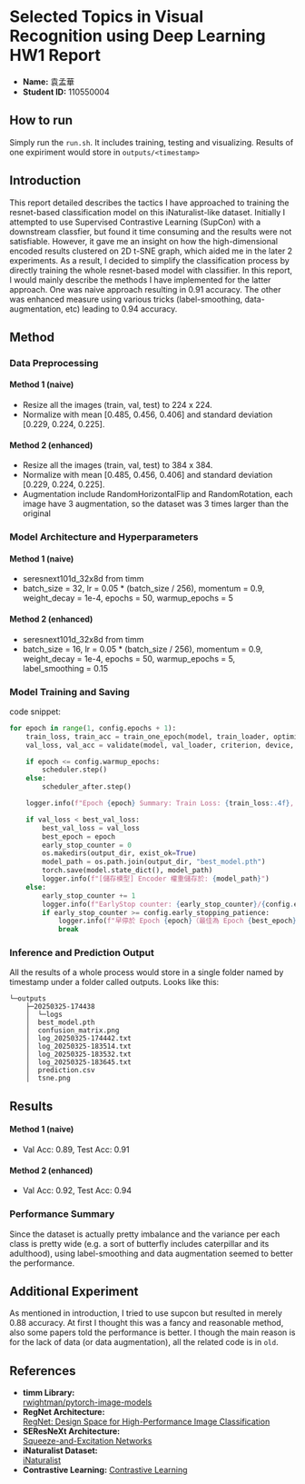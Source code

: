 # Selected Topics in Visual Recognition using Deep Learning HW1 Report
- **Name:** 袁孟華
- **Student ID:** 110550004
## How to run
Simply run the `run.sh`. It includes training, testing and visualizing.
Results of one expiriment would store in `outputs/<timestamp>`
## Introduction
This report detailed describes the tactics I have approached to training the resnet-based classification model on this iNaturalist-like dataset. Initially I attempted to use Supervised Contrastive Learning (SupCon) with a downstream classfier, but found it time consuming and the results were not satisfiable. However, it gave me an insight on how the high-dimensional encoded results clustered on 2D t-SNE graph, which aided me in the later 2 experiments. As a result, I decided to simplify the classification process by directly training the whole resnet-based model with classifier. In this report, I would mainly describe the methods I have implemented for the latter approach. One was naive approach resulting in 0.91 accuracy. The other was enhanced measure using various tricks (label-smoothing, data-augmentation, etc) leading to 0.94 accuracy. 

## Method
### Data Preprocessing
#### Method 1 (naive)
* Resize all the images (train, val, test) to 224 x 224.
* Normalize with mean [0.485, 0.456, 0.406] and standard deviation [0.229, 0.224, 0.225].
#### Method 2 (enhanced)
* Resize all the images (train, val, test) to 384 x 384.
* Normalize with mean [0.485, 0.456, 0.406] and standard deviation [0.229, 0.224, 0.225].
* Augmentation include RandomHorizontalFlip and RandomRotation, each image have 3 augmentation, so the dataset was 3 times larger than the original

### Model Architecture and Hyperparameters
#### Method 1 (naive)
* seresnext101d_32x8d from timm
* batch_size = 32, lr = 0.05 * (batch_size / 256), momentum = 0.9, weight_decay = 1e-4, epochs = 50, warmup_epochs = 5
#### Method 2 (enhanced)
* seresnext101d_32x8d from timm
* batch_size = 16, lr = 0.05 * (batch_size / 256), momentum = 0.9, weight_decay = 1e-4, epochs = 50, warmup_epochs = 5, label_smoothing = 0.15
### Model Training and Saving
code snippet:
```python
for epoch in range(1, config.epochs + 1):
    train_loss, train_acc = train_one_epoch(model, train_loader, optimizer, criterion, scaler, device, epoch, logger, writer)
    val_loss, val_acc = validate(model, val_loader, criterion, device, epoch, logger, writer)

    if epoch <= config.warmup_epochs:
        scheduler.step()
    else:
        scheduler_after.step()

    logger.info(f"Epoch {epoch} Summary: Train Loss: {train_loss:.4f}, Val Loss: {val_loss:.4f}")

    if val_loss < best_val_loss:
        best_val_loss = val_loss
        best_epoch = epoch
        early_stop_counter = 0
        os.makedirs(output_dir, exist_ok=True)
        model_path = os.path.join(output_dir, "best_model.pth")
        torch.save(model.state_dict(), model_path)
        logger.info(f"[儲存模型] Encoder 權重儲存於: {model_path}")
    else:
        early_stop_counter += 1
        logger.info(f"EarlyStop counter: {early_stop_counter}/{config.early_stopping_patience}")
        if early_stop_counter >= config.early_stopping_patience:
            logger.info(f"早停於 Epoch {epoch}（最佳為 Epoch {best_epoch}）")
            break
```
### Inference and Prediction Output
All the results of a whole process would store in a single folder named by timestamp under a folder called outputs. Looks like this:
```
└─outputs
    ├─20250325-174438
    │  └─logs
    │  best_model.pth
    │  confusion_matrix.png
    │  log_20250325-174442.txt
    │  log_20250325-183514.txt
    │  log_20250325-183532.txt
    │  log_20250325-183645.txt
    │  prediction.csv
    │  tsne.png
```
## Results
#### Method 1 (naive)
* Val Acc: 0.89, Test Acc: 0.91
#### Method 2 (enhanced)
* Val Acc: 0.92, Test Acc: 0.94
### Performance Summary
Since the dataset is actually pretty imbalance and the variance per each class is pretty wide (e.g. a sort of butterfly includes caterpillar and its adulthood), using label-smoothing and data augmentation seemed to better the performance.
## Additional Experiment
As mentioned in introduction, I tried to use supcon but resulted in merely 0.88 accuracy. At first I thought this was a fancy and reasonable method, also some papers told the performance is better. I though the main reason is for the lack of data (or data augmentation), all the related code is in `old`.
## References
- **timm Library:**  
  [rwightman/pytorch-image-models](https://github.com/rwightman/pytorch-image-models)
- **RegNet Architecture:**  
  [RegNet: Design Space for High-Performance Image Classification](https://arxiv.org/abs/2003.13678)
- **SEResNeXt Architecture:**  
  [Squeeze-and-Excitation Networks](https://arxiv.org/abs/1709.01507)
- **iNaturalist Dataset:**  
  [iNaturalist](https://www.inaturalist.org/)
- **Contrastive Learning:**
  [Contrastive Learning](https://youtu.be/1pvxufGRuW4?si=wqHPiqqMvoAH65Ut)
